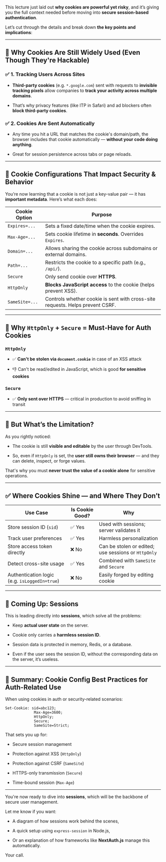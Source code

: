 This lecture just laid out **why cookies are powerful yet risky**, and it’s giving you the full context needed before moving into **secure session-based authentication**.

Let’s cut through the details and break down **the key points and implications**:

---

## 🍪 Why Cookies Are Still Widely Used (Even Though They're Hackable)

### ✅ 1. **Tracking Users Across Sites**

- **Third-party cookies** (e.g. `*.google.com`) sent with requests to **invisible tracking pixels** allow companies to **track your activity across multiple domains**.
    
- That’s why privacy features (like ITP in Safari) and ad blockers often **block third-party cookies**.
    

### ✅ 2. **Cookies Are Sent Automatically**

- Any time you hit a URL that matches the cookie's domain/path, the browser includes that cookie automatically — **without your code doing anything**.
    
- Great for session persistence across tabs or page reloads.
    

---

## 🔐 Cookie Configurations That Impact Security & Behavior

You’re now learning that a cookie is not just a key-value pair — it has **important metadata**. Here’s what each does:

|Cookie Option|Purpose|
|---|---|
|`Expires=...`|Sets a fixed date/time when the cookie expires.|
|`Max-Age=...`|Sets cookie lifetime in **seconds**. Overrides `Expires`.|
|`Domain=...`|Allows sharing the cookie across subdomains or external domains.|
|`Path=...`|Restricts the cookie to a specific path (e.g., `/api/`).|
|`Secure`|Only send cookie over **HTTPS**.|
|`HttpOnly`|**Blocks JavaScript access** to the cookie (helps prevent XSS).|
|`SameSite=...`|Controls whether cookie is sent with cross-site requests. Helps prevent CSRF.|

---

## 🧠 Why `HttpOnly` + `Secure` = Must-Have for Auth Cookies

### `HttpOnly`

- ✅ **Can't be stolen via `document.cookie`** in case of an XSS attack
    
- 👎 Can't be read/edited in JavaScript, which is good **for sensitive cookies**
    

### `Secure`

- ✅ **Only sent over HTTPS** — critical in production to avoid sniffing in transit
    

---

## 🚩 But What’s the Limitation?

As you rightly noticed:

- The cookie is still **visible and editable** by the user through DevTools.
    
- So, even if `HttpOnly` is set, the **user still owns their browser** — and they can delete, inspect, or forge values.
    

That's why you must **never trust the value of a cookie alone** for sensitive operations.

---

## ✅ Where Cookies Shine — and Where They Don’t

|Use Case|Is Cookie Good?|Why|
|---|---|---|
|Store session ID (`sid`)|✅ Yes|Used with sessions; server validates it|
|Track user preferences|✅ Yes|Harmless personalization|
|Store access token directly|❌ No|Can be stolen or edited; use sessions or `HttpOnly`|
|Detect cross-site usage|✅ Yes|Combined with `SameSite` and `Secure`|
|Authentication logic (e.g. `isLoggedIn=true`)|❌ No|Easily forged by editing cookie|

---

## 🧭 Coming Up: Sessions

This is leading directly into **sessions**, which solve all the problems:

- Keep **actual user state** on the server.
    
- Cookie only carries a **harmless session ID**.
    
- Session data is protected in memory, Redis, or a database.
    
- Even if the user sees the session ID, without the corresponding data on the server, it’s useless.
    

---

## 🔧 Summary: Cookie Config Best Practices for Auth-Related Use

When using cookies in auth or security-related scenarios:

```http
Set-Cookie: sid=abc123;
             Max-Age=3600;
             HttpOnly;
             Secure;
             SameSite=Strict;
```

That sets you up for:

- Secure session management
    
- Protection against XSS (`HttpOnly`)
    
- Protection against CSRF (`SameSite`)
    
- HTTPS-only transmission (`Secure`)
    
- Time-bound session (`Max-Age`)
    

---

You're now ready to dive into **sessions**, which will be the backbone of secure user management.

Let me know if you want:

- A diagram of how sessions work behind the scenes,
    
- A quick setup using `express-session` in Node.js,
    
- Or an explanation of how frameworks like **NextAuth.js** manage this automatically.
    

Your call.